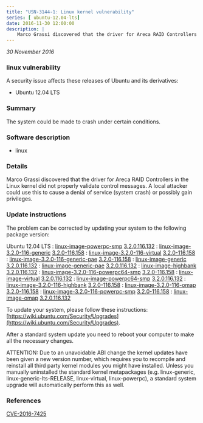 ```yaml
---
title: "USN-3144-1: Linux kernel vulnerability"
series: [ ubuntu-12.04-lts]
date: 2016-11-30 12:00:00
description: |
    Marco Grassi discovered that the driver for Areca RAID Controllers in the Linux kernel did not properly validate control messages. A local attacker could use this to cause a denial of service (system crash) or possibly gain privileges. 
--- 
```

 
 

*30 November 2016*

### linux vulnerability

A security issue affects these releases of Ubuntu and its derivatives:

* Ubuntu 12.04 LTS

### Summary

The system could be made to crash under certain conditions. 

### Software description

* linux 

### Details

Marco Grassi discovered that the driver for Areca RAID Controllers in the Linux kernel did not properly validate control messages. A local attacker could use this to cause a denial of service (system crash) or possibly gain privileges. 

### Update instructions

The problem can be corrected by updating your system to the following package version:

Ubuntu 12.04 LTS
 : [linux-image-powerpc-smp](https://launchpad.net/ubuntu/+source/linux) <span> [3.2.0.116.132](https://launchpad.net/ubuntu/+source/linux/3.2.0-116.158) </span> 
 : [linux-image-3.2.0-116-generic](https://launchpad.net/ubuntu/+source/linux) <span> [3.2.0-116.158](https://launchpad.net/ubuntu/+source/linux/3.2.0-116.158) </span> 
 : [linux-image-3.2.0-116-virtual](https://launchpad.net/ubuntu/+source/linux) <span> [3.2.0-116.158](https://launchpad.net/ubuntu/+source/linux/3.2.0-116.158) </span> 
 : [linux-image-3.2.0-116-generic-pae](https://launchpad.net/ubuntu/+source/linux) <span> [3.2.0-116.158](https://launchpad.net/ubuntu/+source/linux/3.2.0-116.158) </span> 
 : [linux-image-generic](https://launchpad.net/ubuntu/+source/linux) <span> [3.2.0.116.132](https://launchpad.net/ubuntu/+source/linux/3.2.0-116.158) </span> 
 : [linux-image-generic-pae](https://launchpad.net/ubuntu/+source/linux) <span> [3.2.0.116.132](https://launchpad.net/ubuntu/+source/linux/3.2.0-116.158) </span> 
 : [linux-image-highbank](https://launchpad.net/ubuntu/+source/linux) <span> [3.2.0.116.132](https://launchpad.net/ubuntu/+source/linux/3.2.0-116.158) </span> 
 : [linux-image-3.2.0-116-powerpc64-smp](https://launchpad.net/ubuntu/+source/linux) <span> [3.2.0-116.158](https://launchpad.net/ubuntu/+source/linux/3.2.0-116.158) </span> 
 : [linux-image-virtual](https://launchpad.net/ubuntu/+source/linux) <span> [3.2.0.116.132](https://launchpad.net/ubuntu/+source/linux/3.2.0-116.158) </span> 
 : [linux-image-powerpc64-smp](https://launchpad.net/ubuntu/+source/linux) <span> [3.2.0.116.132](https://launchpad.net/ubuntu/+source/linux/3.2.0-116.158) </span> 
 : [linux-image-3.2.0-116-highbank](https://launchpad.net/ubuntu/+source/linux) <span> [3.2.0-116.158](https://launchpad.net/ubuntu/+source/linux/3.2.0-116.158) </span> 
 : [linux-image-3.2.0-116-omap](https://launchpad.net/ubuntu/+source/linux) <span> [3.2.0-116.158](https://launchpad.net/ubuntu/+source/linux/3.2.0-116.158) </span> 
 : [linux-image-3.2.0-116-powerpc-smp](https://launchpad.net/ubuntu/+source/linux) <span> [3.2.0-116.158](https://launchpad.net/ubuntu/+source/linux/3.2.0-116.158) </span> 
 : [linux-image-omap](https://launchpad.net/ubuntu/+source/linux) <span> [3.2.0.116.132](https://launchpad.net/ubuntu/+source/linux/3.2.0-116.158) </span> 

To update your system, please follow these instructions: [https://wiki.ubuntu.com/Security/Upgrades](https://wiki.ubuntu.com/Security/Upgrades).

After a standard system update you need to reboot your computer to make all the necessary changes.

ATTENTION: Due to an unavoidable ABI change the kernel updates have been given a new version number, which requires you to recompile and reinstall all third party kernel modules you might have installed. Unless you manually uninstalled the standard kernel metapackages (e.g. linux-generic, linux-generic-lts-RELEASE, linux-virtual, linux-powerpc), a standard system upgrade will automatically perform this as well. 

### References

 
 [CVE-2016-7425](http://people.ubuntu.com/~ubuntu-security/cve/CVE-2016-7425)
 

